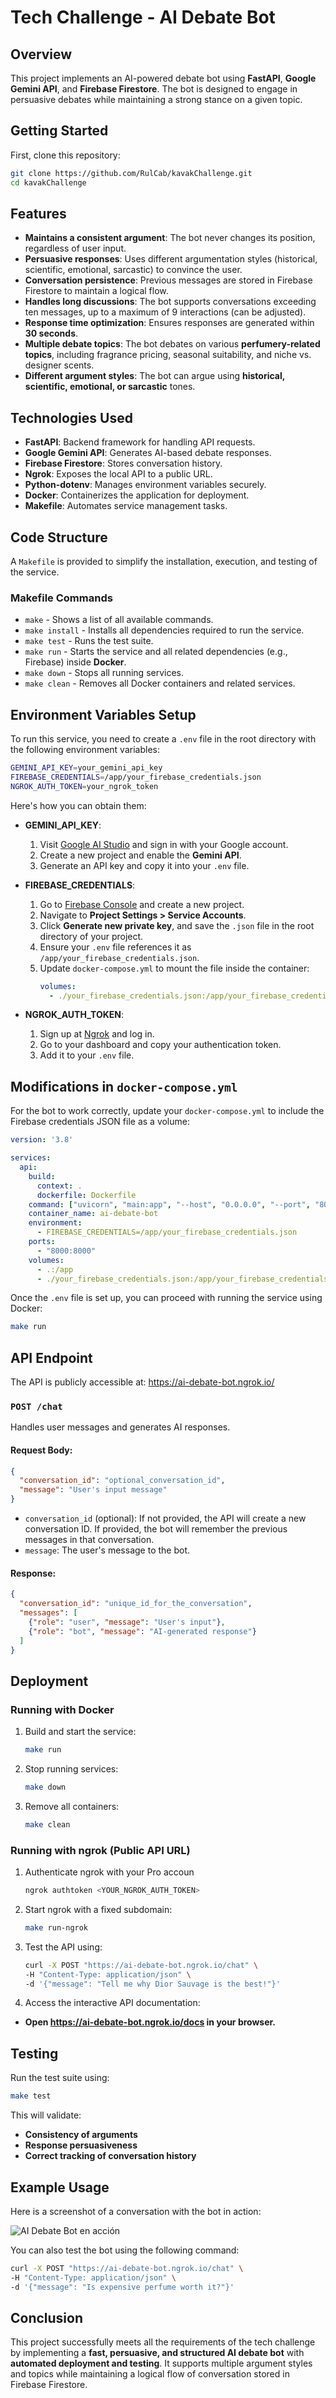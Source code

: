 # Tech Challenge - AI Debate Bot

## Overview
This project implements an AI-powered debate bot using **FastAPI**, **Google Gemini API**, and **Firebase Firestore**. The bot is designed to engage in persuasive debates while maintaining a strong stance on a given topic.

## Getting Started

First, clone this repository:

```sh
git clone https://github.com/RulCab/kavakChallenge.git
cd kavakChallenge
```

## Features
- **Maintains a consistent argument**: The bot never changes its position, regardless of user input.
- **Persuasive responses**: Uses different argumentation styles (historical, scientific, emotional, sarcastic) to convince the user.
- **Conversation persistence**: Previous messages are stored in Firebase Firestore to maintain a logical flow.
- **Handles long discussions**: The bot supports conversations exceeding ten messages, up to a maximum of 9 interactions (can be adjusted).
- **Response time optimization**: Ensures responses are generated within **30 seconds**.
- **Multiple debate topics**: The bot debates on various **perfumery-related topics**, including fragrance pricing, seasonal suitability, and niche vs. designer scents.
- **Different argument styles**: The bot can argue using **historical, scientific, emotional, or sarcastic** tones.

## Technologies Used
- **FastAPI**: Backend framework for handling API requests.
- **Google Gemini API**: Generates AI-based debate responses.
- **Firebase Firestore**: Stores conversation history.
- **Ngrok**: Exposes the local API to a public URL.
- **Python-dotenv**: Manages environment variables securely.
- **Docker**: Containerizes the application for deployment.
- **Makefile**: Automates service management tasks.

## Code Structure
A `Makefile` is provided to simplify the installation, execution, and testing of the service.

### Makefile Commands
- `make` - Shows a list of all available commands.
- `make install` - Installs all dependencies required to run the service.
- `make test` - Runs the test suite.
- `make run` - Starts the service and all related dependencies (e.g., Firebase) inside **Docker**.
- `make down` - Stops all running services.
- `make clean` - Removes all Docker containers and related services.

## Environment Variables Setup
To run this service, you need to create a `.env` file in the root directory with the following environment variables:

```sh
GEMINI_API_KEY=your_gemini_api_key
FIREBASE_CREDENTIALS=/app/your_firebase_credentials.json
NGROK_AUTH_TOKEN=your_ngrok_token
```

Here's how you can obtain them:

- **GEMINI_API_KEY**:  
  1. Visit [Google AI Studio](https://aistudio.google.com/) and sign in with your Google account.  
  2. Create a new project and enable the **Gemini API**.  
  3. Generate an API key and copy it into your `.env` file.

- **FIREBASE_CREDENTIALS**:  
  1. Go to [Firebase Console](https://console.firebase.google.com/) and create a new project.  
  2. Navigate to **Project Settings > Service Accounts**.  
  3. Click **Generate new private key**, and save the `.json` file in the root directory of your project.  
  4. Ensure your `.env` file references it as `/app/your_firebase_credentials.json`.  
  5. Update `docker-compose.yml` to mount the file inside the container:
     ```yaml
     volumes:
       - ./your_firebase_credentials.json:/app/your_firebase_credentials.json
     ```

- **NGROK_AUTH_TOKEN**:  
  1. Sign up at [Ngrok](https://ngrok.com/) and log in.  
  2. Go to your dashboard and copy your authentication token.  
  3. Add it to your `.env` file.

## Modifications in `docker-compose.yml`
For the bot to work correctly, update your `docker-compose.yml` to include the Firebase credentials JSON file as a volume:

```yaml
version: '3.8'

services:
  api:
    build:
      context: .
      dockerfile: Dockerfile
    command: ["uvicorn", "main:app", "--host", "0.0.0.0", "--port", "8000"]
    container_name: ai-debate-bot
    environment:
      - FIREBASE_CREDENTIALS=/app/your_firebase_credentials.json
    ports:
      - "8000:8000"
    volumes:
      - .:/app
      - ./your_firebase_credentials.json:/app/your_firebase_credentials.json
```


Once the `.env` file is set up, you can proceed with running the service using Docker:

```sh
make run
```

## API Endpoint

The API is publicly accessible at:
https://ai-debate-bot.ngrok.io/

### `POST /chat`
Handles user messages and generates AI responses.

#### Request Body:
```json
{
  "conversation_id": "optional_conversation_id",
  "message": "User's input message"
}
```
- `conversation_id` (optional): If not provided, the API will create a new conversation ID.
If provided, the bot will remember the previous messages in that conversation.
- `message`: The user's message to the bot.

#### Response:
```json
{
  "conversation_id": "unique_id_for_the_conversation",
  "messages": [
    {"role": "user", "message": "User's input"},
    {"role": "bot", "message": "AI-generated response"}
  ]
}
```

## Deployment
### Running with Docker
1. Build and start the service:
   ```sh
   make run
   ```
2. Stop running services:
   ```sh
   make down
   ```
3. Remove all containers:
   ```sh
   make clean
   ```

### Running with ngrok (Public API URL)
1. Authenticate ngrok with your Pro accoun
   ```sh
   ngrok authtoken <YOUR_NGROK_AUTH_TOKEN>
   ```
2. Start ngrok with a fixed subdomain:
   ```sh
   make run-ngrok
   ```
3. Test the API using:
   ```sh
   curl -X POST "https://ai-debate-bot.ngrok.io/chat" \
   -H "Content-Type: application/json" \
   -d '{"message": "Tell me why Dior Sauvage is the best!"}'
   ```
4. Access the interactive API documentation:
- **Open https://ai-debate-bot.ngrok.io/docs in your browser.**

## Testing
Run the test suite using:
```sh
make test
```
This will validate:
- **Consistency of arguments**
- **Response persuasiveness**
- **Correct tracking of conversation history**

## Example Usage

Here is a screenshot of a conversation with the bot in action:

![AI Debate Bot en acción](ai-bot-in-action.png)

You can also test the bot using the following command:

```sh
curl -X POST "https://ai-debate-bot.ngrok.io/chat" \
-H "Content-Type: application/json" \
-d '{"message": "Is expensive perfume worth it?"}'
```

## Conclusion
This project successfully meets all the requirements of the tech challenge by implementing a **fast, persuasive, and structured AI debate bot** with **automated deployment and testing**. It supports multiple argument styles and topics while maintaining a logical flow of conversation stored in Firebase Firestore.





